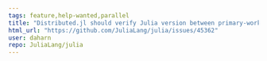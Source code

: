 ```yaml
---
tags: feature,help-wanted,parallel
title: "Distributed.jl should verify Julia version between primary-worker"
html_url: "https://github.com/JuliaLang/julia/issues/45362"
user: daharn
repo: JuliaLang/julia
---
```


